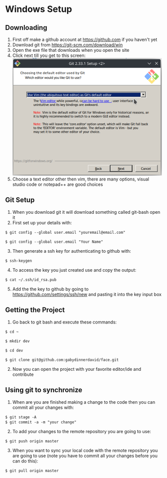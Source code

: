 # Windows Setup

## Downloading

1. First off make a github account at <https://github.com> if you haven't yet
2. Download git from <https://git-scm.com/download/win>
3. Open the exe file that downloads when you open the site
4. Click next till you get to this screen:
![Git installer text editor choose screen](/static/choose_text_editor.png)
5. Choose a text editor other then vim, there are many options, visual studio code or notepad++ are good choices

## Git Setup

1. When you download git it will download something called git-bash open it
2. First set up your details with:

```console
$ git config --global user.email "youremail@email.com"
```

```console
$ git config --global user.email "Your Name"
```

3. Then generate a ssh key for authenticating to github with:

```console
$ ssh-keygen
```

4. To access the key you just created use and copy the output:

```console
$ cat ~/.ssh/id_rsa.pub
```

5. Add the the key to github by going to <https://github.com/settings/ssh/new> and pasting it into the key input box

## Getting the Project

1. Go back to git bash and execute these commands:

```console
$ cd ~
```

```console
$ mkdir dev
```

```console
$ cd dev
```

```console
$ git clone git@github.com:gabydinnerdavid/face.git
```

2. Now you can open the project with your favorite editor/ide and contribute

## Using git to synchronize

1. When are you are finished making a change to the code then you can commit all your changes with:

```console
$ git stage -A
$ git commit -a -m "your change"
```

2. To add your changes to the remote repository you are going to use:

```console
$ git push origin master
```

3. When you want to sync your local code with the remote repository you are going to use (note you have to commit all your changes before you can do this):

```console
$ git pull origin master
```
